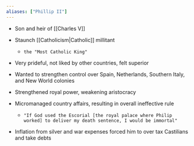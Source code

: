 ```yaml
---
aliases: ["Phillip II"]
---
```

- Son and heir of [[Charles V]]
- Staunch [[Catholicism|Catholic]] millitant
	- `the "Most Catholic King"`
- Very prideful, not liked by other countries, felt superior

- Wanted to strengthen control over Spain, Netherlands, Southern Italy, and New World colonies
- Strengthened royal power, weakening aristocracy
- Micromanaged country affairs, resulting in overall ineffective rule
	- `"If God used the Escorial [the royal palace where Philip worked] to deliver my death sentence, I would be immortal"`

- Inflation from silver and war expenses forced him to over tax Castilians and take debts